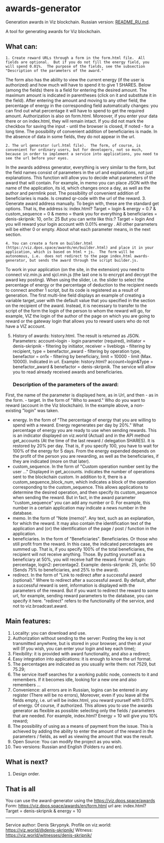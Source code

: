 # awards-generator
Generation awards in Viz blockchain.
Russian version: [README_RU.md](README_RU.md).

A tool for generating awards for Viz blockchain.
## What can:
    1. Create reward URLs through a form in the form.html file.  All fields are optional.  But if you do not fill the energy field, you will spend 0.01%.  The purpose of the fields, see the subsection "Description of the parameters of the award." 
The form also has the ability to view the current energy (if the user is authorized) and how much will have to spend it to give 1 SHARES.  Below (among the fields) there is a field for entering the desired amount. 
The maximum amount is indicated in parentheses (click on it and substitute it in the field).  After entering the amount and moving to any other field, the percentage of energy in the corresponding field automatically changes: you can find out what percentage it will have to spend to get the required amount. 
Authorization is also on form.html.  Moreover, if you enter your data there or on index.html, they will remain intact.
If you did not mark the checkbox for saving the input - until the browser is closed, If noted - for a long time.  The possibility of convenient addition of beneficiaries is made.  In the absence of data in some fields, they do not appear in the url.

    2. The url generator (url.html file).  The form, of course, is convenient for ordinary users, but for developers, not so much, because in order to implement a service into applications, you need to see the url before your eyes. 
In the awards address generator, everything is very similar to the form, but the field names consist of parameters in the url and explanations, not just explanations. 
This function will allow you to decide what parameters of the award that will contain. 
For example, in memo you can place JSON with the name of the application, its id, which changes once a day, as well as the author and permlink post. 
The possibility of convenient addition of beneficiaries is made.
Is created qr-code with the url of the reward.
    3. Generate award address manually.  To begin with, these are the standard get options.  That is, the address is: index.html? Target = login & energy = 0.7 & custom_sequence = 0 & memo = thank you for everything & beneficiaries = denis-skripnik: 10, on1x: 25
But you can write like this:? Target = login And you will reward your login account with 0.01% energy  .  All other parameters will be either 0 or empty.  About what each parameter means, in the next section.

    4. You can create a form on builder.html (https://viz.dpos.space/awards/en/builder.html) and place it in your application, which is based on html + js.  The form will be autonomous, i.e.  does not redirect to the page index.html awards-generator, but sends the award through the script builder.js. 
To work in your application (on the site, in the extension) you need to connect viz.min.js and sjcl.min.js (the last one is to encrypt and decrypt the award key posting).  When using the slider, i.e.  the slider to select the percentage of energy or the percentage of deduction to the recipient needs to connect another 1 script, but its code is registered as a result of generation. 
The first multi-line field displays an example of creating a variable target_user with the default value that you specified in the section on the recipient of the award.  Instead, it is necessary to transfer to the script of the form the login of the person to whom the reward will go, for example, VIZ the login of the author of the page on which you are going to reward or the gateway login that allows you to reward users who do not have a VIZ account.

5. History of awards: history.html. 
The result is returned as JSON. 
Parameters: account=login - login parameter (required), initiator = denis-skripnik - filtering by initiator, receiver = liveblogs - filtering by recipient, type = benefactor_award - filtering by operation type, benefactor = on1x - filtering by beneficiary, limit = 10000 - limit (Max. 10000).  Indicated in url. 
Example: history.html? account=login&Type = benefactor_award & benefactor = denis-skripnik. 
The service will allow you to read already received awards and beneficiaries.

	### Description of the parameters of the award:
First, the name of the parameter is displayed here, as in Url, and then - as in the form.
    - target.  In the form of "Who to award."  Who do you want to reward (account in the Viz blockchain).  In the example above, a non-existing "login" was taken.
- energy.  In the form of "The percentage of energy that you are willing to spend with a reward. Energy regenerates per day by 20%."  What percentage of energy you are ready to use when sending rewards.  This is an indicator displayed on viz.world (Actual) and in the API method get_accounts (At the time of the last reward / delegation SHARES).  It is restored by 20% per day.  That is, if you specify 100, you have to wait for 100% of the energy for 5 days.  From the energy expended depends on the profit of the person you are rewarding, as well as the beneficiaries, if they are indicated (more on that later).
- custom_sequence.  In the form of "Custom operation number sent by the user ..." Displayed in get_accounts.  indicates the number of operations sent to the blockchain custom.  In addition to it, there is a custom_sequence_block_num, which indicates a block of the operation corresponding to the custom_sequence.  This allows applications to determine the desired operation, and then specify its custom_sequence when sending the reward.  But in fact, in the award parameter "custom_sequence" you can add any number or 0. For example, this number in a certain application may indicate a news number in the database.
- memo.  In the form of "Note (memo)".  Any text, such as an explanation, for which the reward.  It may also contain the identification text of the application and (or) the identification of the page / post / function in the application.
- beneficiaries.  In the form of "Beneficiaries".  Beneficiaries.  Or those who still profit from the reward.  In this case, the indicated percentages are summed up.  That is, if you specify 100% of the total beneficiaries, the recipient will not receive anything.  Those.  By putting yourself as a beneficiary at 50%, you will receive half the reward.  Format: login: percentage, login2: percentage2.  Example: denis-skripnik: 25, on1x: 50 (Sends 75% to beneficiaries, and 25% to the award).
- redirect.  In the form of "Link to redirect after a successful award (optional)."  Where to redirect after a successful award.  By default, after a successful reward is sent, information is displayed with the parameters of the reward.  But if you want to redirect the reward to some url, for example, sending reward parameters to the database, you can specify it here.  "redirect" refers to the functionality of the service, and not to viz.broadcast.award.

## Main features:
1. Locality: you can download and use.
2. Authorization without sending to the server: Posting the key is not transmitted anywhere, but is stored in your browser, and then at your will (If you wish, you can enter your login and key each time);
3. Flexibility: it is provided with award functionality, and also a redirect;
4. Easy integration into applications: it is enough to know the url format.
5. The percentages are indicated as you usually write them: not 7529, but 75.29;
6. The service itself searches for a working public node, connects to it and remembers.  If it becomes idle, looking for a new one and also remembers ...
7. Convenience: all errors are in Russian, logins can be entered in any register (There will be no errors), Moreover, even if you leave all the fields empty, i.e.  url will be index.html, you reward yourself with 0.01% of energy.  Of course, if authorized.  This allows you to use the awards generator as flexible as possible: selecting only the fields / parameters that are needed.  For example, index.html? Energy = 10 will give you 10% reward;
8. The possibility of using as a means of payment from the issue.  This is achieved by adding the ability to enter the amount of the reward in the parameters / fields, as well as viewing the amount that was the result.
9. Open Source: You can modify the project as you wish.
10. Two versions: Russian and English (Folders ru and en).

## What is next?
1. Design order.

## That is all 
You can use the award-generator using the https://viz.dpos.space/awards
Form: https://viz.dpos.space/awards/en/form.html
url are: index.html? Target = denis-skripnik & energy = 10

***

Service author: Denis Skrypnyk.
Profile on viz.world: https://viz.world/@denis-skripnik/
Witness: https://viz.world/witnesses/denis-skripnik/